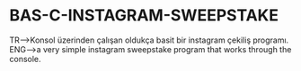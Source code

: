 # BAS-C-INSTAGRAM-SWEEPSTAKE
TR-->Konsol üzerinden çalışan oldukça basit bir instagram çekiliş programı.
ENG-->a very simple instagram sweepstake program that works through the console. 

